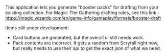 This application lets you generate "booster packs" for drafting from your existing collection. For Magic: The Gathering drafting rules, see this link - https://magic.wizards.com/en/game-info/gameplay/formats/booster-draft

Items still under development:
- Card buttons are generated, but the overall ui still needs work.
- Pack contents are incorrect.  It gets a random from Scryfall right now, but really needs to use their api to get the exact json of what we need.
